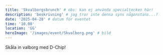 ```yaml
---
title: 'Skvalborgsbrunch' # obs: kan ej använda specialtecken här!
description: 'beskrivning' # jag tror inte denna syns någonstans...?
date: '2025-04-28' # datum för eventet
time: '10.00'
location: 'GG'
heroImage: '/images/event/Skvalborg.png' # bild
---
```


Skåla in valborg med D-Chip!
